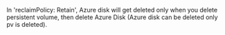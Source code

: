 In 'reclaimPolicy: Retain', Azure disk will get deleted only when you delete persistent volume, then delete Azure Disk (Azure disk can be deleted only pv is deleted).